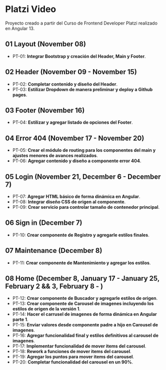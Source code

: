 # Platzi Video

Proyecto creado a partir del Curso de Frontend Developer Platzi realizado en Angular 13.

## 01 Layout (November 08)

- PT-01: **Integrar Bootstrap y creación del Header, Main y Footer**.

## 02 Header (November 09 - November 15)

- PT-02: **Completar contenido y diseño del Header**.
- PT-03: **Estilizar Dropdown de manera preliminar y deploy a Github pages**.

## 03 Footer (November 16)

- PT-04: **Estilizar y agregar listado de opciones del Footer**.

## 04 Error 404 (November 17 - November 20)

- PT-05: **Crear el módulo de routing para los componentes del main y ajustes menores de avances realizados**.
- PT-06: **Agregar contenido y diseño a componente error 404**.

## 05 Login (November 21, December 6 - December 7)

- PT-07: **Agregar HTML básico de forma dinámica en Angular**.
- PT-08: **Integrar diseño CSS de origen al componente**.
- PT-09: **Crear servicio para controlar tamaño de contenedor principal**.

## 06 Sign in (December 7)

- PT-10: **Crear componente de Registro y agregarle estilos finales**.

## 07 Maintenance (December 8)

- PT-11: **Crear componente de Mantenimiento y agregar los estilos**.

## 08 Home (December 8, January 17 - January 25, February 2 && 3, February 8 - )

- PT-12: **Crear componente de Buscador y agregarle estilos de origen**.
- PT-13: **Crear componente de Carousel de imagenes incluyendo los estilos de origen de la versión 1**.
- PT-14: **Hacer el carrusel de imagenes de forma dinámica en Angular parte 1**.
- PT-15: **Enviar valores desde componente padre a hijo en Carousel de imagenes**.
- PT-16: **Agregar funcionalidad final y estilos definitivos al carousel de imagenes**.
- PT-17: **Implementar funcionalidad de mover items del carousel**.
- PT-18: **Rework a funciones de mover items del carousel**.
- PT-19: **Agregar los puntos para mover items del carousel**.
- PT-20: **Completar funcionalidad del carousel en un 90%**.
